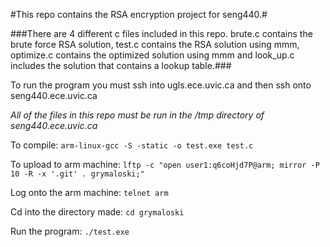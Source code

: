 #This repo contains the RSA encryption project for seng440.#

###There are 4 different c files included in this repo. brute.c contains the brute force RSA solution, test.c contains the RSA solution using mmm, optimize.c contains the optimized solution using mmm and look_up.c includes the solution that contains a lookup table.###

To run the program you must ssh into ugls.ece.uvic.ca and then ssh onto seng440.ece.uvic.ca

_All of the files in this repo must be run in the /tmp directory of seng440.ece.uvic.ca_

To compile:
`arm-linux-gcc -S -static -o test.exe test.c`

To upload to arm machine:
`lftp -c "open user1:q6coHjd7P@arm; mirror -P 10 -R -x '.git' . grymaloski;"`

Log onto the arm machine:
`telnet arm`

Cd into the directory made:
`cd grymaloski`

Run the program:
`./test.exe`
